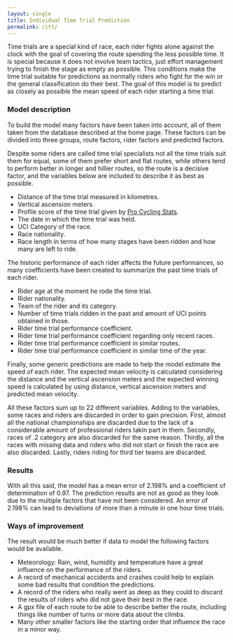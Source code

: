 ```yaml
---
layout: single
title: Individual Time Trial Prediction
permalink: /itt/
---
```


Time trials are a special kind of race, each rider fights alone against the clock with the goal of covering the route spending the less possible time. It is special because it does not involve team tactics, just effort management trying to finish the stage as empty as possible. This conditions make the time trial suitable for predictions as normally riders who fight for the win or the general classification do their best. The goal of this model is to predict as closely as possible the mean speed of each rider starting a time trial.

### Model description

To build the model many factors have been taken into account, all of them taken from the database described at the home page. These factors can be divided into three groups, route factors, rider factors and predicted factors.

Despite some riders are called time trial specialists not all the time trials suit them for equal, some of them prefer short and flat routes, while others tend to perform better in longer and hillier routes, so the route is a decisive factor, and the variables below are included to describe it as best as possible.

- Distance of the time trial measured in kilometres.
- Vertical ascension meters.
- Profile score of the time trial given by [Pro Cycling Stats](https://www.procyclingstats.com/).
- The date in which the time trial was held. 
- UCI Category of the race.
- Race nationality.
- Race length in terms of how many stages have been ridden and how many are left to ride.

The historic performance of each rider affects the future performances, so many coefficients have been created to summarize the past time trials of each rider.

- Rider age at the moment he rode the time trial.
-  Rider nationality.
- Team of the rider and its category.
- Number of time trials ridden in the past and amount of UCI points obtained in those. 
- Rider time trial performance coefficient.
- Rider time trial performance coefficient regarding only recent races.
- Rider time trial performance coefficient in similar routes.
- Rider time trial performance coefficient in similar time of the year.

Finally, some generic predictions are made to help the model estimate the speed of each rider. The expected mean velocity is calculated considering the distance and the vertical ascension meters and the expected winning speed is calculated by using distance, vertical ascension meters and predicted mean velocity.

All these factors sum up to 22 different variables. Adding to the variables, some races and riders are discarded in order to gain precision. First, almost all the national championships are discarded due to the lack of a considerable amount of professional riders takin part in them. Secondly, races of .2 category are also discarded for the same reason. Thirdly, all the races with missing data and riders who did not start or finish the race are also discarded. Lastly, riders riding for third tier teams are discarded.

### Results

With all this said, the model has a mean error of 2.198% and a coefficient of determination of 0.97. The prediction results are not as good as they look due to the multiple factors that have not been considered. An error of 2.198% can lead to deviations of more than a minute in one hour time trials.

### Ways of improvement 

The result would be much better if data to model the following factors would be available.

- Meteorology: Rain, wind, humidity and temperature have a great influence on the performance of the riders.
- A record of mechanical accidents and crashes could help to explain some bad results that condition the predictions.
- A record of the riders who really went as deep as they could to discard the results of riders who did not gave their best in the race.
- A gpx file of each route to be able to describe better the route, including things like number of turns or more data about the climbs.
- Many other smaller factors like the starting order that influence the race in a minor way.
